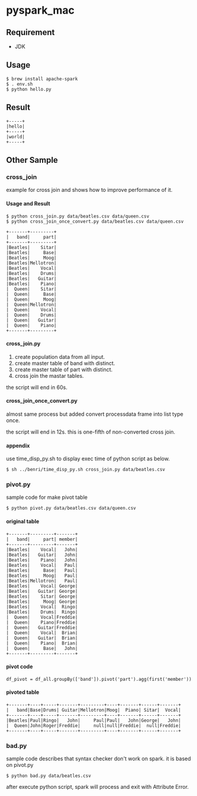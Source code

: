 # pyspark_mac

## Requirement

- JDK

## Usage

```
$ brew install apache-spark
$ . env.sh
$ python hello.py
```

## Result

```
+-----+
|hello|
+-----+
|world|
+-----+
```

## Other Sample

### cross_join

example for cross join and shows how to improve performance of it.

#### Usage and Result

```
$ python cross_join.py data/beatles.csv data/queen.csv
$ python cross_join_once_convert.py data/beatles.csv data/queen.csv
```

```
+-------+---------+
|   band|     part|
+-------+---------+
|Beatles|    Sitar|
|Beatles|     Base|
|Beatles|     Moog|
|Beatles|Mellotron|
|Beatles|    Vocal|
|Beatles|    Drums|
|Beatles|   Guitar|
|Beatles|    Piano|
|  Queen|    Sitar|
|  Queen|     Base|
|  Queen|     Moog|
|  Queen|Mellotron|
|  Queen|    Vocal|
|  Queen|    Drums|
|  Queen|   Guitar|
|  Queen|    Piano|
+-------+---------+
```

#### cross_join.py

1. create population data from all input.
1. create master table of band with distinct.
1. create master table of part with distinct.
1. cross join the mastar tables.

the script will end in 60s.

#### cross_join_once_convert.py

almost same process but added convert processdata frame into list type once.

the script will end in 12s.
this is one-fifth of non-converted cross join.

#### appendix

use time_disp_py.sh to display exec time of python script as below.

```
$ sh ../benri/time_disp_py.sh cross_join.py data/beatles.csv
```

### pivot.py

sample code for make pivot table

```
$ python pivot.py data/beatles.csv data/queen.csv
```

#### original table

```
+-------+---------+-------+
|   band|     part| member|
+-------+---------+-------+
|Beatles|    Vocal|   John|
|Beatles|   Guitar|   John|
|Beatles|    Piano|   John|
|Beatles|    Vocal|   Paul|
|Beatles|     Base|   Paul|
|Beatles|     Moog|   Paul|
|Beatles|Mellotron|   Paul|
|Beatles|    Vocal| George|
|Beatles|   Guitar| George|
|Beatles|    Sitar| George|
|Beatles|     Moog| George|
|Beatles|    Vocal|  Ringo|
|Beatles|    Drums|  Ringo|
|  Queen|    Vocal|Freddie|
|  Queen|    Piano|Freddie|
|  Queen|   Guitar|Freddie|
|  Queen|    Vocal|  Brian|
|  Queen|   Guitar|  Brian|
|  Queen|    Piano|  Brian|
|  Queen|     Base|   John|
+-------+---------+-------+
```

#### pivot code

```
df_pivot = df_all.groupBy(['band']).pivot('part').agg(first('member'))
```

#### pivoted table

```
+-------+----+-----+-------+---------+----+-------+------+-------+
|   band|Base|Drums| Guitar|Mellotron|Moog|  Piano| Sitar|  Vocal|
+-------+----+-----+-------+---------+----+-------+------+-------+
|Beatles|Paul|Ringo|   John|     Paul|Paul|   John|George|   John|
|  Queen|John|Roger|Freddie|     null|null|Freddie|  null|Freddie|
+-------+----+-----+-------+---------+----+-------+------+-------+
```

### bad.py

sample code describes that syntax checker don't work on spark.
it is based on pivot.py

```
$ python bad.py data/beatles.csv
```

after execute python script, spark will process and exit with Attribute Error.
